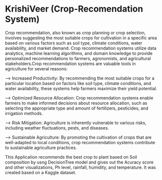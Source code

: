 # KrishiVeer (Crop-Recomendation System)

Crop recommendation, also known as crop planning or crop selection, involves suggesting the most suitable crops for cultivation in a specific area based on various factors such as soil type, climate conditions, water availability, and market demand. Crop recommendation systems utilize data analytics, machine learning algorithms, and domain knowledge to provide personalized recommendations to farmers, agronomists, and agricultural stakeholders.Crop recommendation systems are valuable tools in agriculture for several reasons:

--> Increased Productivity: By recommending the most suitable crops for a particular location based on  factors like soil type, climate conditions, and water availability, these systems help farmers maximize their yield potential.

--> Optimized Resource Allocation: Crop recommendation systems enable farmers to make informed decisions about resource allocation, such as selecting the appropriate type and amount of fertilizers, pesticides, and irrigation methods.

--> Risk Mitigation: Agriculture is inherently vulnerable to various risks, including weather fluctuations, pests, and diseases.

--> Sustainable Agriculture: By promoting the cultivation of crops that are well-adapted to local conditions, crop recommendation systems contribute to sustainable agriculture practices.

This Application recommends the best crop to plant based on Soil composition by usng DecisionTree model and gives out the Acuracy score and other visualizations, Ph level, rainfall, humidity, and temperature. It was created based on a Kaggle dataset.
